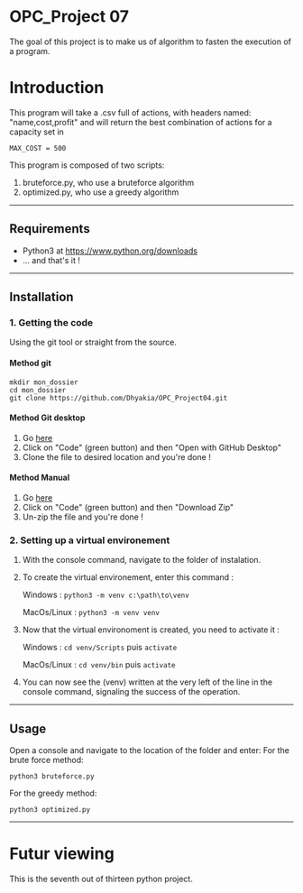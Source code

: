 # OPC_Project 07

The goal of this project is to make us of algorithm to fasten the execution of a program.


# Introduction

This program will take a .csv full of actions, with headers named: "name,cost,profit" and will return the best combination of actions for a capacity set in
```
MAX_COST = 500
```
This program is composed of two scripts:
1. bruteforce.py, who use a bruteforce algorithm
2. optimized.py, who use a greedy algorithm

---

## Requirements
* Python3 at https://www.python.org/downloads
* ... and that's it !
---

## Installation

### 1. Getting the code

Using the git tool or straight from the source.

#### Method git
```
mkdir mon_dossier
cd mon_dossier
git clone https://github.com/Dhyakia/OPC_Project04.git
```

#### Method Git desktop

1. Go [here](https://github.com/Dhyakia/OPC_Project04)
2. Click on "Code" (green button) and then "Open with GitHub Desktop"
3. Clone the file to desired location and you're done !

#### Method Manual
1. Go [here](https://github.com/Dhyakia/OPC_Project04)
2. Click on "Code" (green button) and then "Download Zip"
3. Un-zip the file and you're done !

### 2. Setting up a virtual environement
1. With the console command, navigate to the folder of instalation.
2. To create the virtual environement, enter this command :

   Windows : ```python3 -m venv c:\path\to\venv```

   MacOs/Linux : ```python3 -m venv venv```
3. Now that the virtual environoment is created, you need to activate it :

   Windows : ```cd venv/Scripts``` puis ```activate```
   
   MacOs/Linux : ```cd venv/bin``` puis ```activate```
   
4. You can now see the (venv) written at the very left of the line in the console command, signaling the success of the operation.
---

## Usage

Open a console and navigate to the location of the folder and enter:
For the brute force method:
```
python3 bruteforce.py
```
For the greedy method:
```
python3 optimized.py
```
---
# Futur viewing

This is the seventh out of thirteen python project.